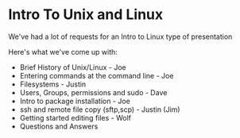 # Intro To Unix and Linux

We've had a lot of requests for an Intro to Linux type of presentation

Here's what we've come up with:

- Brief History of Unix/Linux - Joe
- Entering commands at the command line - Joe
- Filesystems - Justin
- Users, Groups, permissions and sudo - Dave
- Intro to package installation - Joe
- ssh and remote file copy (sftp,scp) - Justin (Jim)
- Getting started editing files - Wolf
- Questions and Answers
